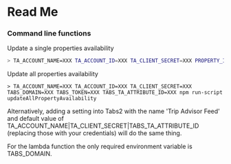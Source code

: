 # Read Me

### Command line functions
Update a single properties availability
```bash
> TA_ACCOUNT_NAME=XXX TA_ACCOUNT_ID=XXX TA_CLIENT_SECRET=XXX PROPERTY_ID=XXX TABS_DOMAIN=XXX TABS_TOKEN=XXX TABS_TA_ATTRIBUTE_ID=XXX npm run-script updatePropertyAvailability
 ```

Update all properties availability
```
> TA_ACCOUNT_NAME=XXX TA_ACCOUNT_ID=XXX TA_CLIENT_SECRET=XXX TABS_DOMAIN=XXX TABS_TOKEN=XXX TABS_TA_ATTRIBUTE_ID=XXX npm run-script updateAllPropertyAvailability
 ```

Alternatively, adding a setting into Tabs2 with the name 'Trip Advisor Feed' and default value of TA_ACCOUNT_NAME|TA_CLIENT_SECRET|TABS_TA_ATTRIBUTE_ID (replacing those with your credentials) will do the same thing.

For the lambda function the only required environment variable is TABS_DOMAIN.